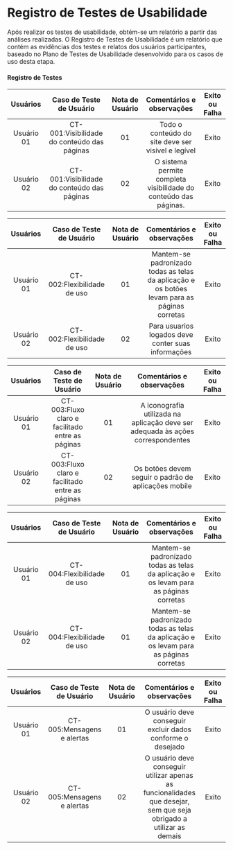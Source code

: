 # Registro de Testes de Usabilidade

Após realizar os testes de usabilidade, obtém-se um relatório a partir das análises realizadas. O Registro de Testes de Usabilidade é um relatório que contém as evidências dos testes e relatos dos usuários participantes, baseado no Plano de Testes de Usabilidade desenvolvido para os casos de uso desta etapa.

<h4>Registro de Testes</h4>

|Usuários|Caso de Teste de Usuário |Nota de Usuário |Comentários e observações|Exito ou Falha|
|:---:|:---:|:---:|:---:|:---:|
|Usuário 01|CT-001:Visibilidade do conteúdo das páginas|01| Todo o conteúdo do site deve ser visível e legível  |Exito|
|Usuário 02|CT-001:Visibilidade do conteúdo das páginas|02| O sistema permite completa visibilidade do conteúdo das páginas.|Exito|

|Usuários|Caso de Teste de Usuário |Nota de Usuário |Comentários e observações|Exito ou Falha|
|:---:|:---:|:---:|:---:|:---:|
|Usuário 01|CT-002:Flexibilidade de uso |01| Mantem-se padronizado todas as telas da aplicação e os botões levam para as páginas corretas |Exito|
|Usuário 02|CT-002:Flexibilidade de uso |02| Para usuarios logados deve conter suas informações |Exito

|Usuários|Caso de Teste de Usuário |Nota de Usuário |Comentários e observações|Exito ou Falha|
|:---:|:---:|:---:|:---:|:---:|
|Usuário 01|CT-003:Fluxo claro e facilitado entre as páginas |01|A iconografia utilizada na aplicação deve ser adequada às ações correspondentes |Exito|
|Usuário 02|CT-003:Fluxo claro e facilitado entre as páginas |02|Os botões devem seguir o padrão de aplicações mobile|Exito|

|Usuários|Caso de Teste de Usuário |Nota de Usuário |Comentários e observações|Exito ou Falha|
|:---:|:---:|:---:|:---:|:---:|
|Usuário 01|CT-004:Flexibilidade de uso |01| Mantem-se padronizado todas as telas da aplicação e os levam para as páginas corretas|Exito|
|Usuário 02|CT-004:Flexibilidade de uso |01| Mantem-se padronizado todas as telas da aplicação e os levam para as páginas corretas |Exito |

|Usuários|Caso de Teste de Usuário |Nota de Usuário |Comentários e observações|Exito ou Falha|
|:---:|:---:|:---:|:---:|:---:|
|Usuário 01|CT-005:Mensagens e alertas |01| O usuário deve conseguir excluir dados conforme o desejado  |Exito|
|Usuário 02|CT-005:Mensagens e alertas |02| O usuário deve conseguir utilizar apenas as funcionalidades que desejar, sem que seja obrigado a utilizar as demais|Exito

